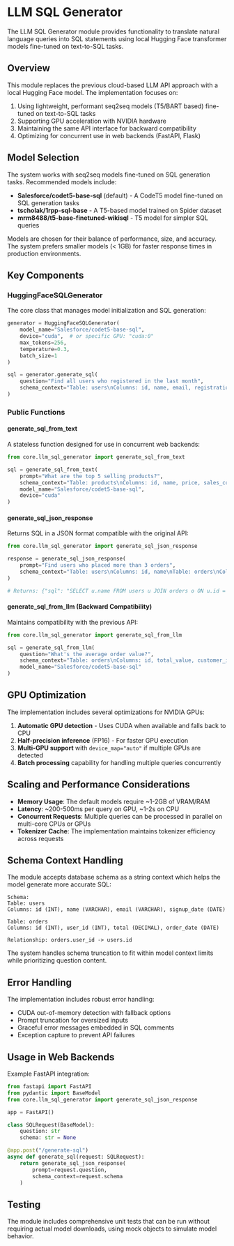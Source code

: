 # LLM SQL Generator

The LLM SQL Generator module provides functionality to translate natural language queries into SQL statements using local Hugging Face transformer models fine-tuned on text-to-SQL tasks.

## Overview

This module replaces the previous cloud-based LLM API approach with a local Hugging Face model. The implementation focuses on:

1. Using lightweight, performant seq2seq models (T5/BART based) fine-tuned on text-to-SQL tasks
2. Supporting GPU acceleration with NVIDIA hardware
3. Maintaining the same API interface for backward compatibility
4. Optimizing for concurrent use in web backends (FastAPI, Flask)

## Model Selection

The system works with seq2seq models fine-tuned on SQL generation tasks. Recommended models include:

- **Salesforce/codet5-base-sql** (default) - A CodeT5 model fine-tuned on SQL generation tasks
- **tscholak/1rpp-sql-base** - A T5-based model trained on Spider dataset
- **mrm8488/t5-base-finetuned-wikisql** - T5 model for simpler SQL queries

Models are chosen for their balance of performance, size, and accuracy. The system prefers smaller models (< 1GB) for faster response times in production environments.

## Key Components

### HuggingFaceSQLGenerator

The core class that manages model initialization and SQL generation:

```python
generator = HuggingFaceSQLGenerator(
    model_name="Salesforce/codet5-base-sql",
    device="cuda",  # or specific GPU: "cuda:0"
    max_tokens=256,
    temperature=0.3,
    batch_size=1
)

sql = generator.generate_sql(
    question="Find all users who registered in the last month",
    schema_context="Table: users\nColumns: id, name, email, registration_date"
)
```

### Public Functions

#### generate_sql_from_text

A stateless function designed for use in concurrent web backends:

```python
from core.llm_sql_generator import generate_sql_from_text

sql = generate_sql_from_text(
    prompt="What are the top 5 selling products?",
    schema_context="Table: products\nColumns: id, name, price, sales_count",
    model_name="Salesforce/codet5-base-sql",
    device="cuda"
)
```

#### generate_sql_json_response

Returns SQL in a JSON format compatible with the original API:

```python
from core.llm_sql_generator import generate_sql_json_response

response = generate_sql_json_response(
    prompt="Find users who placed more than 3 orders",
    schema_context="Table: users\nColumns: id, name\nTable: orders\nColumns: id, user_id, date"
)

# Returns: {"sql": "SELECT u.name FROM users u JOIN orders o ON u.id = o.user_id GROUP BY u.id HAVING COUNT(*) > 3"}
```

#### generate_sql_from_llm (Backward Compatibility)

Maintains compatibility with the previous API:

```python
from core.llm_sql_generator import generate_sql_from_llm

sql = generate_sql_from_llm(
    question="What's the average order value?",
    schema_context="Table: orders\nColumns: id, total_value, customer_id",
    model_name="Salesforce/codet5-base-sql"
)
```

## GPU Optimization

The implementation includes several optimizations for NVIDIA GPUs:

1. **Automatic GPU detection** - Uses CUDA when available and falls back to CPU
2. **Half-precision inference** (FP16) - For faster GPU execution
3. **Multi-GPU support** with `device_map="auto"` if multiple GPUs are detected
4. **Batch processing** capability for handling multiple queries concurrently

## Scaling and Performance Considerations

- **Memory Usage**: The default models require ~1-2GB of VRAM/RAM
- **Latency**: ~200-500ms per query on GPU, ~1-2s on CPU
- **Concurrent Requests**: Multiple queries can be processed in parallel on multi-core CPUs or GPUs
- **Tokenizer Cache**: The implementation maintains tokenizer efficiency across requests

## Schema Context Handling

The module accepts database schema as a string context which helps the model generate more accurate SQL:

```
Schema: 
Table: users
Columns: id (INT), name (VARCHAR), email (VARCHAR), signup_date (DATE)

Table: orders
Columns: id (INT), user_id (INT), total (DECIMAL), order_date (DATE)

Relationship: orders.user_id -> users.id
```

The system handles schema truncation to fit within model context limits while prioritizing question content.

## Error Handling

The implementation includes robust error handling:

- CUDA out-of-memory detection with fallback options
- Prompt truncation for oversized inputs
- Graceful error messages embedded in SQL comments
- Exception capture to prevent API failures

## Usage in Web Backends

Example FastAPI integration:

```python
from fastapi import FastAPI
from pydantic import BaseModel
from core.llm_sql_generator import generate_sql_json_response

app = FastAPI()

class SQLRequest(BaseModel):
    question: str
    schema: str = None

@app.post("/generate-sql")
async def generate_sql(request: SQLRequest):
    return generate_sql_json_response(
        prompt=request.question,
        schema_context=request.schema
    )
```

## Testing

The module includes comprehensive unit tests that can be run without requiring actual model downloads, using mock objects to simulate model behavior.

